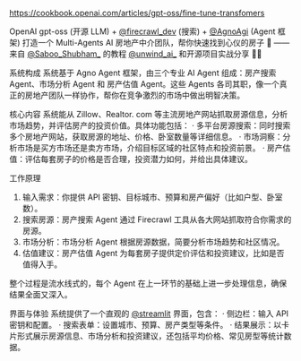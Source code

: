 https://cookbook.openai.com/articles/gpt-oss/fine-tune-transfomers

OpenAI gpt-oss (开源 LLM) + 
[@firecrawl_dev](https://x.com/firecrawl_dev)
 (搜索) + 
[@AgnoAgi](https://x.com/AgnoAgi)
 (Agent 框架) 打造一个 Multi-Agents AI 房地产中介团队，帮你快速找到心仪的房子 🏡 —— 来自 
[@Saboo_Shubham_](https://x.com/Saboo_Shubham_)
 的教程 
[@unwind_ai_](https://x.com/unwind_ai_)
 和开源项目实战分享 👏🏻

系统构成
系统基于 Agno Agent 框架，由三个专业 AI Agent 组成：房产搜索 Agent、市场分析 Agent 和 房产估值 Agent。这些 Agents 各司其职，像一个真正的房地产团队一样协作，帮你在竞争激烈的市场中做出明智决策。

核心内容
系统能从 Zillow、Realtor. com 等主流房地产网站抓取房源信息，分析市场趋势，并评估房产的投资价值。具体功能包括：
· 多平台房源搜索：同时搜索多个房地产网站，获取房源的地址、价格、卧室数量等详细信息。
· 市场洞察：分析市场是买方市场还是卖方市场，介绍目标区域的社区特点和投资前景。
· 房产估值：评估每套房子的价格是否合理，投资潜力如何，并给出具体建议。

工作原理
1. 输入需求：你提供 API 密钥、目标城市、预算和房产偏好（比如户型、卧室数）。
2. 搜索房源：房产搜索 Agent 通过 Firecrawl 工具从各大网站抓取符合你需求的房源。
3. 市场分析：市场分析 Agent 根据房源数据，简要分析市场趋势和社区情况。
4. 估值建议：房产估值 Agent 为每套房子提供定价评估和投资建议，比如是否值得入手。

整个过程是流水线式的，每个 Agent 在上一环节的基础上进一步处理信息，确保结果全面又深入。

界面与体验
系统提供了一个直观的 
[@streamlit](https://x.com/streamlit)
 界面，包含：
· 侧边栏：输入 API 密钥和配置。
· 搜索表单：设置城市、预算、房产类型等条件。
· 结果展示：以卡片形式展示房源信息、市场分析和投资建议，还包括平均价格、常见房型等统计数据。